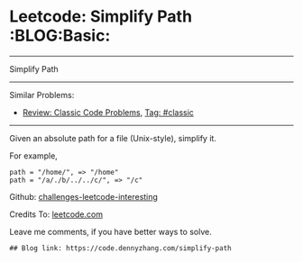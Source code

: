 # Leetcode: Simplify Path     :BLOG:Basic:


---

Simplify Path  

---

Similar Problems:  
-   [Review: Classic Code Problems](https://code.dennyzhang.com/review-classic), [Tag: #classic](https://code.dennyzhang.com/tag/classic)

---

Given an absolute path for a file (Unix-style), simplify it.  

For example,  

    path = "/home/", => "/home"
    path = "/a/./b/../../c/", => "/c"

Github: [challenges-leetcode-interesting](https://github.com/DennyZhang/challenges-leetcode-interesting/tree/master/simplify-path)  

Credits To: [leetcode.com](https://leetcode.com/problems/simplify-path/description/)  

Leave me comments, if you have better ways to solve.  

    ## Blog link: https://code.dennyzhang.com/simplify-path